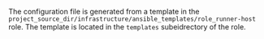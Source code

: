 The configuration file is generated from a template in the `project_source_dir/infrastructure/ansible_templates/role_runner-host` role. The template is located in the `templates` subeidrectory of the role.